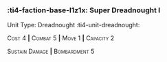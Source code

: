 ### :ti4-faction-base-l1z1x: **Super Dreadnought I**

Unit Type: Dreadnought :ti4-unit-dreadnought:

<span style="font-variant:small-caps;">Cost 4</span> __|__ <span style="font-variant:small-caps;">Combat 5</span> __|__ <span style="font-variant:small-caps;">Move 1</span> __|__ <span style="font-variant:small-caps;">Capacity 2</span>

<span style="font-variant:small-caps;">Sustain Damage</span> __|__ <span style="font-variant:small-caps;">Bombardment 5</span>

